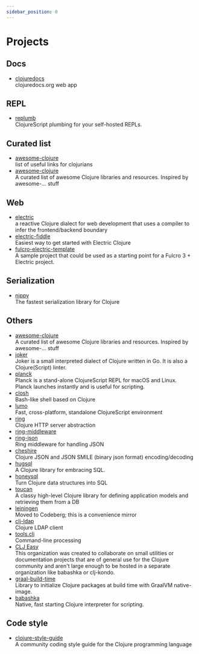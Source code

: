 ```yaml
---
sidebar_position: 0
---
```


# Projects

## Docs

- [clojuredocs](https://github.com/zk/clojuredocs/)
  <br/>clojuredocs.org web app

## REPL

- [replumb](https://github.com/arichiardi/replumb)
  <br/>ClojureScript plumbing for your self-hosted REPLs.

## Curated list

- [awesome-clojure](https://github.com/mbuczko/awesome-clojure)
  <br/>list of useful links for clojurians
- [awesome-clojure](https://github.com/razum2um/awesome-clojure)
  <br/>A curated list of awesome Clojure libraries and resources. Inspired by awesome-... stuff

## Web

- [electric](https://github.com/hyperfiddle/electric)
  <br/>a reactive Clojure dialect for web development that uses a compiler to infer the frontend/backend boundary
- [electric-fiddle](https://github.com/hyperfiddle/electric-fiddle)
  <br/>Easiest way to get started with Electric Clojure
- [fulcro-electric-template](https://github.com/hyperfiddle/fulcro-electric-template)
  <br/>A sample project that could be used as a starting point for a Fulcro 3 + Electric project.

## Serialization

- [nippy](https://github.com/taoensso/nippy)
  <br/>The fastest serialization library for Clojure

## Others

- [awesome-clojure](https://github.com/razum2um/awesome-clojure)
  <br/>A curated list of awesome Clojure libraries and resources. Inspired by awesome-... stuff
- [joker](https://joker-lang.org/)
  <br/>Joker is a small interpreted dialect of Clojure written in Go. It is also a Clojure(Script) linter.
- [planck](https://planck-repl.org/)
  <br/>Planck is a stand-alone ClojureScript REPL for macOS and Linux. <br/>
  Planck launches instantly and is useful for scripting.
- [closh](https://github.com/dundalek/closh)
  <br/>Bash-like shell based on Clojure
- [lumo](https://github.com/anmonteiro/lumo)
  <br/>Fast, cross-platform, standalone ClojureScript environment
- [ring](https://github.com/ring-clojure/ring)
  <br/>Clojure HTTP server abstraction
- [ring-middleware](https://github.com/puppetlabs/ring-middleware)
- [ring-json](https://github.com/ring-clojure/ring-json)
  <br/>Ring middleware for handling JSON
- [cheshire](https://github.com/dakrone/cheshire)
  <br/>Clojure JSON and JSON SMILE (binary json format) encoding/decoding
- [hugsql](https://www.hugsql.org/)
  <br/>A Clojure library for embracing SQL.
- [honeysql](https://github.com/seancorfield/honeysql)
  <br/>Turn Clojure data structures into SQL
- [toucan](https://github.com/metabase/toucan)
  <br/>A classy high-level Clojure library for defining application models and retrieving them from a DB
- [leiningen](https://codeberg.org/leiningen/leiningen)
  <br/>Moved to Codeberg; this is a convenience mirror
- [clj-ldap](https://github.com/pauldorman/clj-ldap)
  <br/>Clojure LDAP client
- [tools.cli](https://github.com/clojure/tools.cli)
  <br/>Command-line processing
- [CLJ Easy](https://github.com/clj-easy)
  <br/>This organization was created to collaborate on small utilities or documentation projects that are of general use
  for the Clojure community and aren't large enough to be hosted in a separate organization like babashka or clj-kondo.
- [graal-build-time](https://github.com/clj-easy/graal-build-time)
  <br/>Library to initialize Clojure packages at build time with GraalVM native-image.
- [babashka](https://babashka.org/)
  <br/>Native, fast starting Clojure interpreter for scripting.

## Code style

- [clojure-style-guide](https://github.com/bbatsov/clojure-style-guide)
  <br/>A community coding style guide for the Clojure programming language